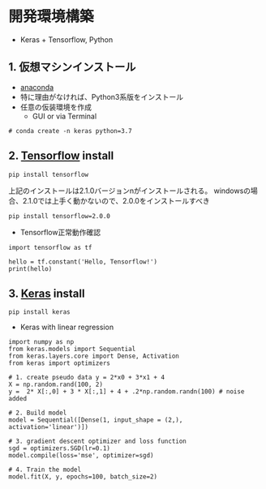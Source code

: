 # 開発環境構築
- Keras + Tensorflow, Python

## 1. 仮想マシンインストール
- [anaconda](https://www.anaconda.com/distribution/)
- 特に理由がなければ、Python3系版をインストール
- 任意の仮装環境を作成
    - GUI or via Terminal
```
# conda create -n keras python=3.7
```

## 2. [Tensorflow](https://www.tensorflow.org/install) install
```
pip install tensorflow
```
上記のインストールは2.1.0バージョンnがインストールされる。
windowsの場合、2.1.0では上手く動かないので、2.0.0をインストールすべき

```
pip install tensorflow=2.0.0
```

- Tensorflow正常動作確認
```
import tensorflow as tf

hello = tf.constant('Hello, Tensorflow!')
print(hello)
```


## 3. [Keras](https://keras.io/#installation) install
```
pip install keras
```

- Keras with linear regression
```
import numpy as np 
from keras.models import Sequential
from keras.layers.core import Dense, Activation
from keras import optimizers

# 1. create pseudo data y = 2*x0 + 3*x1 + 4
X = np.random.rand(100, 2)
y =  2* X[:,0] + 3 * X[:,1] + 4 + .2*np.random.randn(100) # noise added

# 2. Build model 
model = Sequential([Dense(1, input_shape = (2,), activation='linear')])

# 3. gradient descent optimizer and loss function 
sgd = optimizers.SGD(lr=0.1)
model.compile(loss='mse', optimizer=sgd)

# 4. Train the model 
model.fit(X, y, epochs=100, batch_size=2)
```
